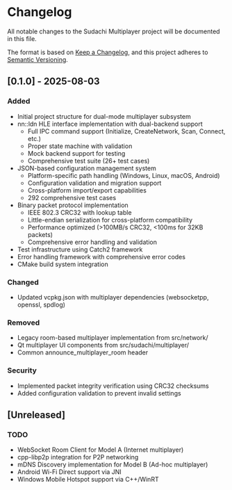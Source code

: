 # Changelog

All notable changes to the Sudachi Multiplayer project will be documented in this file.

The format is based on [Keep a Changelog](https://keepachangelog.com/en/1.0.0/),
and this project adheres to [Semantic Versioning](https://semver.org/spec/v2.0.0.html).

## [0.1.0] - 2025-08-03

### Added
- Initial project structure for dual-mode multiplayer subsystem
- nn::ldn HLE interface implementation with dual-backend support
  - Full IPC command support (Initialize, CreateNetwork, Scan, Connect, etc.)
  - Proper state machine with validation
  - Mock backend support for testing
  - Comprehensive test suite (26+ test cases)
- JSON-based configuration management system
  - Platform-specific path handling (Windows, Linux, macOS, Android)
  - Configuration validation and migration support
  - Cross-platform import/export capabilities
  - 292 comprehensive test cases
- Binary packet protocol implementation
  - IEEE 802.3 CRC32 with lookup table
  - Little-endian serialization for cross-platform compatibility
  - Performance optimized (>100MB/s CRC32, <100ms for 32KB packets)
  - Comprehensive error handling and validation
- Test infrastructure using Catch2 framework
- Error handling framework with comprehensive error codes
- CMake build system integration

### Changed
- Updated vcpkg.json with multiplayer dependencies (websocketpp, openssl, spdlog)

### Removed
- Legacy room-based multiplayer implementation from src/network/
- Qt multiplayer UI components from src/sudachi/multiplayer/
- Common announce_multiplayer_room header

### Security
- Implemented packet integrity verification using CRC32 checksums
- Added configuration validation to prevent invalid settings

## [Unreleased]
### TODO
- WebSocket Room Client for Model A (Internet multiplayer)
- cpp-libp2p integration for P2P networking
- mDNS Discovery implementation for Model B (Ad-hoc multiplayer)
- Android Wi-Fi Direct support via JNI
- Windows Mobile Hotspot support via C++/WinRT